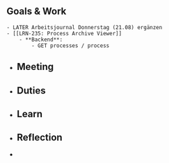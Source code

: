 ## Goals & Work
	- LATER Arbeitsjournal Donnerstag (21.08) ergänzen
	- [[LRN-235: Process Archive Viewer]]
		- **Backend**:
			- GET processes / process
- ## Meeting
- ## Duties
- ## Learn
- ## Reflection
-